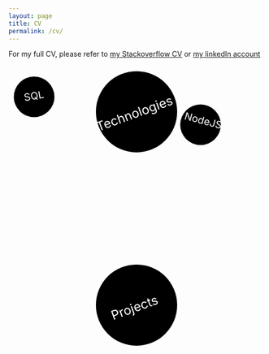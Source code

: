```yaml
---
layout: page
title: CV
permalink: /cv/
---
```


For my full CV, please refer to <a href="https://stackoverflow.com/story/timcluyts" target="_blank">my Stackoverflow CV</a> or <a href="https://www.linkedin.com/in/tim-cluyts" target="_blank">my linkedIn account</a>

<svg version="1.1"
     baseProfile="full"
     width="550" height="400"
     xmlns="http://www.w3.org/2000/svg">
    <g id="mainNodeTechnologies">
        <circle cx="50%" cy="25%" r="80" class="mainNode"/>
        <text x="50%" y="25%" font-size="25" transform="rotate(-20, 285, 100)" text-anchor="middle" fill="white">
            <tspan>Technologies</tspan>
        </text>
    </g>
    <g class="secondaryNodeTechnologies">
        <circle cx="75%" cy="32%" r="40" class="secondaryNode"/>
        <text x="75%" y="32%" font-size="20" transform="rotate(15, 385, 130)" text-anchor="middle" fill="white">
            <tspan>NodeJS</tspan>
        </text>
    </g>
    <g class="secondaryNodeTechnologies">
        <circle cx="10%" cy="17%" r="40" class="secondaryNode"/>
        <text x="10%" y="17%" font-size="20" transform="rotate(-10, 80, 60)" text-anchor="middle" fill="white">
            <tspan>SQL</tspan>
        </text>
    </g>
</svg>

<svg version="1.1"
     baseProfile="full"
     width="550" height="400"
     xmlns="http://www.w3.org/2000/svg">
    <g id="mainNodeProjects">
        <circle cx="50%" cy="25%" r="80" class="mainNodeSecondary"/>
        <text x="50%" y="25%" font-size="25" transform="translate(-17 105) rotate(-20)" text-anchor="middle" fill="white">
            <tspan>Projects</tspan>
        </text>
    </g>
</svg>

